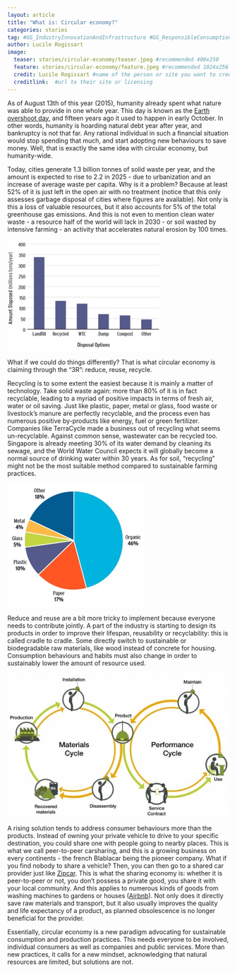 ```yaml
---
layout: article
title: "What is: Circular economy?"
categories: stories
tag: #GG_IndustryInnovationAndInfrastructure #GG_ResponsibleConsumptionAndProduction #GG_DecentWorkAndEconomicGrowth #GG_SustainableCitiesAndCommunities #waste #zerowaste #reuse #recycle #greeneonomy #sustainableeconomy #reducewaste
author: Lucile Rogissart
image:
  teaser: stories/circular-economy/teaser.jpeg #recommended 400x250
  feature: stories/circular-economy/feature.jpeg #recommended 1024x256
  credit: Lucile Rogissart #name of the person or site you want to credit
  creditlink:  #url to their site or licensing
---
```


As of August 13th of this year (2015), humanity already spent what nature was able to provide in one whole year. This day is known as the [Earth overshoot day](http://www.wwf.org.au/news_resources/?uNewsID=14400), and fifteen years ago it used to happen in early October. In other words, humanity is hoarding natural debt year after year, and bankruptcy is not that far. Any rational individual in such a financial situation would stop spending that much, and start adopting new behaviours to save money. Well, that is exactly the same idea with circular economy, but humanity-wide.

Today, cities generate 1.3 billion tonnes of solid waste per year, and the amount is expected to rise to 2.2 in 2025 - due to urbanization and an increase of average waste per capita. Why is it a problem? Because at least 52% of it is just left in the open air with no treatment (notice that this only assesses garbage disposal of cities where figures are available). Not only is this a loss of valuable resources, but it also accounts for 5% of the total greenhouse gas emissions. And this is not even to mention clean water waste - a resource half of the world will lack in 2030 - or soil wasted by intensive farming - an activity that accelerates natural erosion by 100 times.

<img src="/images/stories/circular-economy/disposal-options.jpg" alt="">

What if we could do things differently? That is what circular economy is claiming through the “3R”: reduce, reuse, recycle. 

Recycling is to some extent the easiest because it is mainly a matter of technology. Take solid waste again: more than 80% of it is in fact recyclable, leading to a myriad of positive impacts in terms of fresh air, water or oil saving. Just like plastic, paper, metal or glass, food waste or livestock’s manure are perfectly recyclable, and the process even has numerous positive by-products like energy, fuel or green fertilizer. Companies like TerraCycle made a business out of recycling what seems un-recyclable. Against common sense, wastewater can be recycled too. Singapore is already meeting 30% of its water demand by cleaning its sewage, and the World Water Council expects it will globally become a normal source of drinking water within 30 years. As for soil, “recycling” might not be the most suitable method compared to sustainable farming practices.

<img src="/images/stories/circular-economy/waste-composition.jpg">

Reduce and reuse are a bit more tricky to implement because everyone needs to contribute jointly. A part of the industry is starting to design its products in order to improve their lifespan, reusability or recyclability: this is called cradle to cradle. Some directly switch to sustainable or biodegradable raw materials, like wood instead of concrete for housing. Consumption behaviours and habits must also change in order to sustainably lower the amount of resource used.

<img src="/images/stories/circular-economy/circular-infographic.jpg">

A rising solution tends to address consumer behaviours more than the products. Instead of owning your private vehicle to drive to your specific destination, you could share one with people going to nearby places. This is what we call peer-to-peer carsharing, and this is a growing business on every continents - the french Blablacar being the pioneer company. What if you find nobody to share a vehicle? Then, you can then go to a shared car provider just like [Zipcar](http://www.zipcar.com/). This is what the sharing economy is: whether it is peer-to-peer or not, you don’t possess a private good, you share it with your local community. And this applies to numerous kinds of goods from washing machines to gardens or houses ([Airbnb](https://fr.airbnb.com/)). Not only does it directly save raw materials and transport, but it also usually improves the quality and life expectancy of a product, as planned obsolescence is no longer beneficial for the provider. 

Essentially, circular economy is a new paradigm advocating for sustainable consumption and production practices. This needs everyone to be involved, individual consumers as well as companies and public services. More than new practices, it calls for a new mindset, acknowledging that natural resources are limited, but solutions are not.